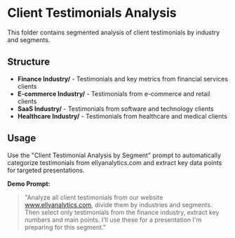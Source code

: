 # Client Testimonials Analysis

This folder contains segmented analysis of client testimonials by industry and segments.

## Structure

- **Finance Industry/** - Testimonials and key metrics from financial services clients
- **E-commerce Industry/** - Testimonials from e-commerce and retail clients  
- **SaaS Industry/** - Testimonials from software and technology clients
- **Healthcare Industry/** - Testimonials from healthcare and medical clients

## Usage

Use the "Client Testimonial Analysis by Segment" prompt to automatically categorize testimonials from ellyanalytics.com and extract key data points for targeted presentations.

**Demo Prompt:**
> "Analyze all client testimonials from our website www.ellyanalytics.com, divide them by industries and segments. Then select only testimonials from the finance industry, extract key numbers and main points. I'll use these for a presentation I'm preparing for this segment."
